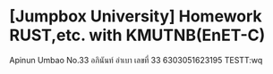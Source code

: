 # [Jumpbox University] Homework RUST,etc. with KMUTNB(EnET-C)
Apinun Umbao No.33</n>
อภินันท์ อำเบา เลขที่ 33</n>
6303051623195
TESTT:wq

